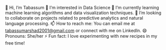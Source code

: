 👋 Hi, I’m Tabassum
👀 I’m interested in Data Science
🌱 I’m currently learning machine learning algorithms and data visualization techniques.
💞️ I’m looking to collaborate on projects related to predictive analytics and natural language processing.
📫 How to reach me: You can email me at tabassumarshad2001@gmail.com or connect with me on LinkedIn.
😄 Pronouns: She/her
⚡ Fun fact: I love experimenting with new recipes in my free time!

<!---
TabassumRujput/TabassumRujput is a ✨ special ✨ repository because its `README.md` (this file) appears on your GitHub profile.
You can click the Preview link to take a look at your changes.
--->
